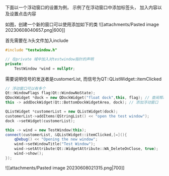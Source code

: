 下面以一个浮动窗口的设置为例， 示例了在浮动窗口中添加标签头， 加入内容以及设置点击内容

如图，创建一个新的窗口可以使用添加如下的类
![[attachments/Pasted image 20230608040657.png|600]]

首先需要在.h头文件加入include 
```cpp 
#include "testwindow.h"

// 在private 域中加入对testwindow指针的声明
private:
    TestWindow *wind = nullptr;
```

需要说明信号的发送者是customerList, 而信号为QT::QListWidget::itemClicked
```cpp 
// 浮动窗口可以有多个
Qt::WindowFlags flag(Qt::WindowNoState);
QDockWidget *dock = new QDockWidget("float dock",this, flag); // 查阅帮助文档
this -> addDockWidget(Qt::BottomDockWidgetArea, dock); // 添加浮动窗口

QListWidget *customerList = new QListWidget(dock);
customerList->addItems(QStringList() << "open the test window");
dock ->setWidget(customerList);

this -> wind = new TestWindow(this);
connect(customerList, &QListWidget::itemClicked,[=](){
	qDebug() << "Opening the new window";
	wind->setWindowTitle("Test Window");
	wind->setAttribute(Qt::WidgetAttribute::WA_DeleteOnClose, true);
	wind->show();
});
```

![[attachments/Pasted image 20230608021315.png|700]]
